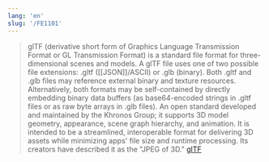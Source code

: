 ```yaml
---
lang: 'en'
slug: '/FE1101'
---
```


> glTF (derivative short form of Graphics Language Transmission Format or GL Transmission Format) is a standard file format for three-dimensional scenes and models. A glTF file uses one of two possible file extensions: .gltf ([[JSON]]/ASCII) or .glb (binary). Both .gltf and .glb files may reference external binary and texture resources. Alternatively, both formats may be self-contained by directly embedding binary data buffers (as base64-encoded strings in .gltf files or as raw byte arrays in .glb files). An open standard developed and maintained by the Khronos Group; it supports 3D model geometry, appearance, scene graph hierarchy, and animation. It is intended to be a streamlined, interoperable format for delivering 3D assets while minimizing apps' file size and runtime processing. Its creators have described it as the "JPEG of 3D." [glTF](https://en.wikipedia.org/wiki/GlTF)
